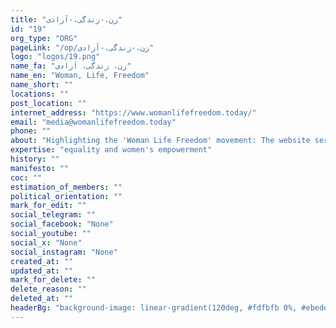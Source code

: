 ```yaml
---
title: "زن،-زندگی،-آزادی"
id: "19"
org_type: "ORG"
pageLink: "/op/زن،-زندگی،-آزادی"
logo: "logos/19.png"
name_fa: "زن، زندگی، آزادی"
name_en: "Woman, Life, Freedom"
name_short: ""
locations: ""
post_location: ""
internet_address: "https://www.womanlifefreedom.today/"
email: "media@womanlifefreedom.today"
phone: ""
about: "Highlighting the 'Woman Life Freedom' movement: The website serves as a central hub for information, news, and resources related to the ongoing protests in Iran, trigDEed by the tragic death of Mahsa Amini in September 2022.Centering Women's voices: It emphasizes the crucial role of women in leading the protests and demanding fundamental rights and freedoms.Showcasing Courage and Resilience: The platform shares stories, videos, and artwork that highlight the courage and resilience of Iranian women and their allies in the face of brutal repression.Mobilizing Global Support: The website aims to raise awareness about the situation in Iran and mobilize international solidarity with the Iranian people's fight for freedom."
expertise: "equality and women's empowerment"
history: ""
manifesto: ""
coc: ""
estimation_of_members: ""
political_orientation: ""
mark_for_edit: ""
social_telegram: ""
social_facebook: "None"
social_youtube: ""
social_x: "None"
social_instagram: "None"
created_at: ""
updated_at: ""
mark_for_delete: ""
delete_reason: ""
deleted_at: ""
headerBg: "background-image: linear-gradient(120deg, #fdfbfb 0%, #ebedee 100%);"
---
```

